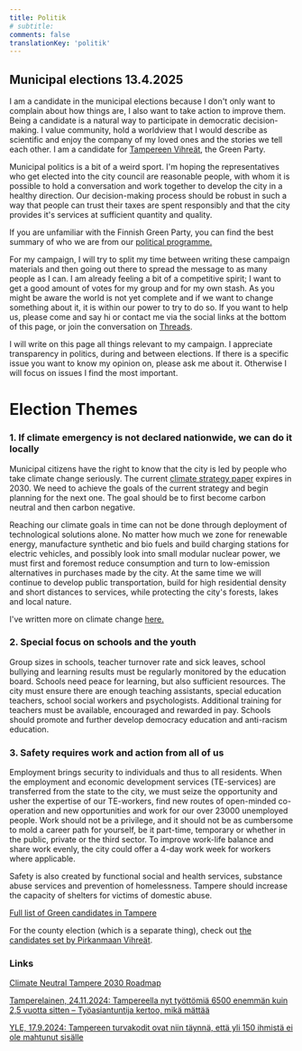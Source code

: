 ```yaml
---
title: Politik
# subtitle:
comments: false
translationKey: 'politik'
---
```


## Municipal elections 13.4.2025

I am a candidate in the municipal elections because I don't only want to complain about how things are, I also want to take action to improve them. Being a candidate is a natural way to participate in democratic decision-making. I value community, hold a worldview that I would describe as scientific and enjoy the company of my loved ones and the stories we tell each other. I am a candidate for [Tampereen Vihreät](https://www.tampereenvihreat.fi/embed/kuntavaalit24/?kieli=fi&vaali=kuntavaalit-2025), the Green Party.

Municipal politics is a bit of a weird sport. I'm hoping the representatives who get elected into the city council are reasonable people, with whom it is possible to hold a conversation and work together to develop the city in a healthy direction. Our decision-making process should be robust in such a way that people can trust their taxes are spent responsibly and that the city provides it's services at sufficient quantity and quality.

If you are unfamiliar with the Finnish Green Party, you can find the best summary of who we are from our [political programme.](https://www.greens.fi/political-programme-of-the-greens-2023-2027/)

For my campaign, I will try to split my time between writing these campaign materials and then going out there to spread the message to as many people as I can. I am already feeling a bit of a competitive spirit; I want to get a good amount of votes for my group and for my own stash. As you might be aware the world is not yet complete and if we want to change something about it, it is within our power to try to do so. If you want to help us, please come and say hi or contact me via the social links at the bottom of this page, or join the conversation on [Threads](https://www.threads.net/@prtthllknn).

I will write on this page all things relevant to my campaign. I appreciate transparency in politics, during and between elections. If there is a specific issue you want to know my opinion on, please ask me about it. Otherwise I will focus on issues I find the most important.



# Election Themes

### 1. If climate emergency is not declared nationwide, we can do it locally

Municipal citizens have the right to know that the city is led by people who take climate change seriously. The current [climate strategy paper](https://www.tampere.fi/en/nature-and-environment/climate-action-tampere/climate-neutral-tampere-2030) expires in 2030. We need to achieve the goals of the current strategy and begin planning for the next one. The goal should be to first become carbon neutral and then carbon negative.

Reaching our climate goals in time can not be done through deployment of technological solutions alone. No matter how much we zone for renewable energy, manufacture synthetic and bio fuels and build charging stations for electric vehicles, and possibly look into small modular nuclear power, we must first and foremost reduce consumption and turn to low-emission alternatives in purchases made by the city. At the same time we will continue to develop public transportation, build for high residential density and short distances to services, while protecting the city's forests, lakes and local nature.

I've written more on climate change [here.](/posts/thoughts-on-climate-change/)

### 2. Special focus on schools and the youth

Group sizes in schools, teacher turnover rate and sick leaves, school bullying and learning results must be regularly monitored by the education board. Schools need peace for learning, but also sufficient resources. The city must ensure there are enough teaching assistants, special education teachers, school social workers and psychologists. Additional training for teachers must be available, encouraged and rewarded in pay. Schools should promote and further develop democracy education and anti-racism education.

### 3. Safety requires work and action from all of us

Employment brings security to individuals and thus to all residents. When the employment and economic development services (TE-services) are transferred from the state to the city, we must seize the opportunity and usher the expertise of our TE-workers, find new routes of open-minded co-operation and new opportunities and work for our over 23000 unemployed people. Work should not be a privilege, and it should not be as cumbersome to mold a career path for yourself, be it part-time, temporary or whether in the public, private or the third sector. To improve work-life balance and share work evenly, the city could offer a 4-day work week for workers where applicable.

Safety is also created by functional social and health services, substance abuse services and prevention of homelessness. Tampere should increase the capacity of shelters for victims of domestic abuse.


[Full list of Green candidates in Tampere](https://www.tampereenvihreat.fi/kuntavaalit24/?kieli=en&vaali=kuntavaalit-2025&kunta=k837)

For the county election (which is a separate thing), check out [the candidates set by Pirkanmaan Vihreät](https://www.pirkanmaanvihreat.fi/embed/aluevaalit-ehdokkaat/?kieli=fi&vaali=aluevaalit-2025&alue=pirkanmaa).






### Links


[Climate Neutral Tampere 2030 Roadmap](https://www.tampere.fi/en/nature-and-environment/climate-action-tampere/climate-neutral-tampere-2030)

[Tamperelainen, 24.11.2024: Tampereella nyt työttömiä 6500 enemmän kuin 2,5 vuotta sitten – Työasiantuntija kertoo, mikä mättää](https://www.tamperelainen.fi/paikalliset/8088357)

[YLE, 17.9.2024: Tampereen turvakodit ovat niin täynnä, että yli 150 ihmistä ei ole mahtunut sisälle](https://yle.fi/a/74-20112039)